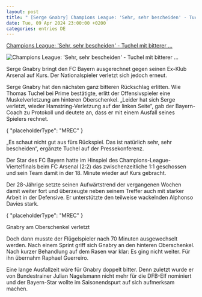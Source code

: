 ```yaml
---
layout: post
title: " [Serge Gnabry] Champions League: 'Sehr, sehr bescheiden' - Tuchel mit bitterer ..."
date: Tue, 09 Apr 2024 23:00:00 +0200
categories: entries DE
---
```

[Champions League: 'Sehr, sehr bescheiden' - Tuchel mit bitterer ...](https://www.sport1.de/news/fussball/champions-league/2024/04/champions-league-bitterer-ruckschlag-gnabry-gegen-arsenal-angeschlagen-raus)

![Champions League: 'Sehr, sehr bescheiden' - Tuchel mit bitterer ...](https://reshape.sport1.de/c/t/01650b6d-6c77-4512-9511-18579c1c21bf/1200x630)

Serge Gnabry bringt den FC Bayern ausgerechnet gegen seinen Ex-Klub Arsenal auf Kurs. Der Nationalspieler verletzt sich jedoch erneut.

Serge Gnabry hat den nächsten ganz bitteren Rückschlag erlitten. Wie Thomas Tuchel bei Prime bestätigte, erlitt der Offensivspieler eine Muskelverletzung am hinteren Oberschenkel. „Leider hat sich Serge verletzt, wieder Hamstring-Verletzung auf der linken Seite“, gab der Bayern-Coach zu Protokoll und deutete an, dass er mit einem Ausfall seines Spielers rechnet.

{ "placeholderType": "MREC" }

„Es schaut nicht gut aus fürs Rückspiel. Das ist natürlich sehr, sehr bescheiden“, ergänzte Tuchel auf der Pressekonferenz.

Der Star des FC Bayern hatte im Hinspiel des Champions-League-Viertelfinals beim FC Arsenal (2:2) das zwischenzeitliche 1:1 geschossen und sein Team damit in der 18. Minute wieder auf Kurs gebracht.

Der 28-Jährige setzte seinen Aufwärtstrend der vergangenen Wochen damit weiter fort und überzeugte neben seinem Treffer auch mit starker Arbeit in der Defensive. Er unterstützte den teilweise wackelnden Alphonso Davies stark.

{ "placeholderType": "MREC" }

Gnabry am Oberschenkel verletzt

Doch dann musste der Flügelspieler nach 70 Minuten ausgewechselt werden. Nach einem Sprint griff sich Gnabry an den hinteren Oberschenkel. Nach kurzer Behandlung auf dem Rasen war klar: Es ging nicht weiter. Für ihn übernahm Raphael Guerreiro.

Eine lange Ausfallzeit wäre für Gnabry doppelt bitter. Denn zuletzt wurde er von Bundestrainer Julian Nagelsmann nicht mehr für die DFB-Elf nominiert und der Bayern-Star wollte im Saisonendspurt auf sich aufmerksam machen.

